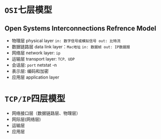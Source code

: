 # `OSI`七层模型

## Open Systems Interconnections Refrence Model 

- 物理层 physical layer	`in: 数字信号或模拟信号 out: 比特流`
- 数据链路层 data link layer：`Mac地址`        `in: 数据帧 out: IP数据报 `
- 网络层 network layer: `ip`
- 运输层 transport layer: `TCP、UDP`
- 会话层: `port` netstat -n
- 表示层: 编码和加密
- 应用层 application layer

# `TCP/IP`四层模型

- 网络接口层（数据链路层、物理层）
- 网际层(网络层)
- 运输层
- 应用层

